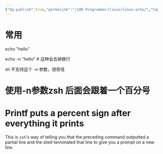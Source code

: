 ```yaml
---
{"dg-publish":true,"permalink":"/100 Programmer/linux/linux-echo/","tags":["linux"],"noteIcon":"","created":"2021-10-19T11:27:48+08:00","updated":"2024-02-02T16:15:36+08:00"}
---
```



# 常用

echo "hello"

echo -n "hello" # 这种会去掉换行

sh 不支持这个 -n 参数，很奇怪

# 使用-n参数zsh 后面会跟着一个百分号


<div class="transclusion internal-embed is-loaded"><div class="markdown-embed">

<div class="markdown-embed-title">

# Printf puts a percent sign after everything it prints

</div>


This is `zsh`'s way of telling you that the preceding command outputted a partial line and the shell terminated that line to give you a prompt on a new line. 

</div></div>

